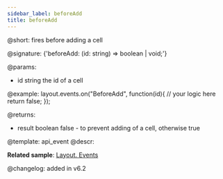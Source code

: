```yaml
---
sidebar_label: beforeAdd
title: beforeAdd
---          
```


@short: fires before adding a cell

@signature: {'beforeAdd: (id: string) => boolean | void;'}

@params:
- id		string		the id of a cell

@example:
layout.events.on("BeforeAdd", function(id){
	// your logic here
    return false;
});

@returns:
- result	boolean		false - to prevent adding of a cell, otherwise true


@template: api_event
@descr:

**Related sample**: [Layout. Events](https://snippet.dhtmlx.com/fyxw0map)

@changelog:
added in v6.2


